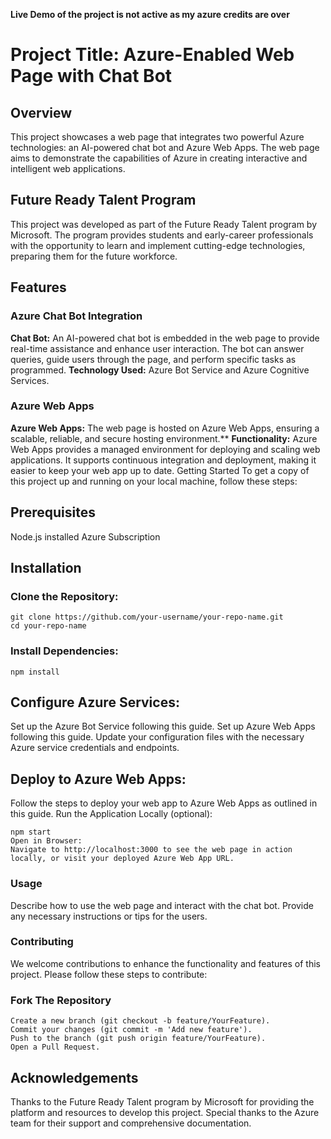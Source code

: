 **Live Demo of the project is not active as my azure credits are over**



# **Project Title: Azure-Enabled Web Page with Chat Bot**
## **Overview**
This project showcases a web page that integrates two powerful Azure technologies: an AI-powered chat bot and Azure Web Apps. The web page aims to demonstrate the capabilities of Azure in creating interactive and intelligent web applications.

## **Future Ready Talent Program**
This project was developed as part of the Future Ready Talent program by Microsoft. The program provides students and early-career professionals with the opportunity to learn and implement cutting-edge technologies, preparing them for the future workforce.

## **Features**
### **Azure Chat Bot Integration**
**Chat Bot:** An AI-powered chat bot is embedded in the web page to provide real-time assistance and enhance user interaction. The bot can answer queries, guide users through the page, and perform specific tasks as programmed.
**Technology Used:** Azure Bot Service and Azure Cognitive Services.
### **Azure Web Apps**
**Azure Web Apps:** The web page is hosted on Azure Web Apps, ensuring a scalable, reliable, and secure hosting environment.**
**Functionality:** Azure Web Apps provides a managed environment for deploying and scaling web applications. It supports continuous integration and deployment, making it easier to keep your web app up to date.
Getting Started
To get a copy of this project up and running on your local machine, follow these steps:

## **Prerequisites**
Node.js installed
Azure Subscription
## **Installation**
### **Clone the Repository:**
```
git clone https://github.com/your-username/your-repo-name.git
cd your-repo-name
```
### **Install Dependencies:**
```
npm install
```
## **Configure Azure Services:**
Set up the Azure Bot Service following this guide.
Set up Azure Web Apps following this guide.
Update your configuration files with the necessary Azure service credentials and endpoints.

## **Deploy to Azure Web Apps:**
Follow the steps to deploy your web app to Azure Web Apps as outlined in this guide.
Run the Application Locally (optional):
```
npm start
Open in Browser:
Navigate to http://localhost:3000 to see the web page in action locally, or visit your deployed Azure Web App URL.
```

### **Usage**
Describe how to use the web page and interact with the chat bot. Provide any necessary instructions or tips for the users.

### **Contributing**
We welcome contributions to enhance the functionality and features of this project. Please follow these steps to contribute:

### **Fork The Repository**
```
Create a new branch (git checkout -b feature/YourFeature).
Commit your changes (git commit -m 'Add new feature').
Push to the branch (git push origin feature/YourFeature).
Open a Pull Request.
```

## **Acknowledgements**
Thanks to the Future Ready Talent program by Microsoft for providing the platform and resources to develop this project.
Special thanks to the Azure team for their support and comprehensive documentation.
